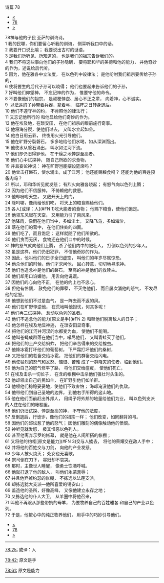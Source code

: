 ﻿





 诗篇 78




* [<](bible/PSA077.md)
* [78](bible/PSA.md)
* [>](bible/PSA079.md)



 
78神与他的子民 亚萨的训诲诗。  
1 我的民哪，你们要留心听我的训诲， 侧耳听我口中的话。  
2 我要开口说比喻； 我要说出古时的谜语，  
3 是我们所听见、所知道的， 也是我们的祖宗告诉我们的。  
4 我们不将这些事向他们的子孙隐瞒， 要将耶和华的美德和他的能力， 并他奇妙的作为，述说给后代听。     
5 因为，他在雅各中立法度， 在以色列中设律法； 是他吩咐我们祖宗要传给子孙的，  
6 使将要生的后代子孙可以晓得； 他们也要起来告诉他们的子孙，  
7 好叫他们仰望神， 不忘记神的作为， 惟要守他的命令。  
8 不要像他们的祖宗， 是顽梗悖逆、居心不正之辈， 向着神，心不诚实。     
9  以法莲的子孙带着兵器，拿着弓， 临阵之日转身退后。  
10 他们不遵守神的约， 不肯照他的律法行；  
11 又忘记他所行的 和他显给他们奇妙的作为。  
12 他在埃及地，在琐安田， 在他们祖宗的眼前施行奇事。  
13 他将海分裂，使他们过去， 又叫水立起如垒。  
14 他白日用云彩， 终夜用火光引导他们。  
15 他在旷野分裂磐石， 多多地给他们水喝，如从深渊而出。  
16 他使水从磐石涌出， 叫水如江河下流。     
17 他们却仍旧得罪他， 在干燥之地悖逆至高者。  
18 他们心中试探神， 随自己所欲的求食物，  
19 并且妄论神说： 神在旷野岂能摆设筵席吗？  
20 他曾击打磐石，使水涌出，成了江河； 他还能赐粮食吗？ 还能为他的百姓预备肉吗？     
21 所以，耶和华听见就发怒； 有烈火向雅各烧起； 有怒气向以色列上腾；  
22 因为他们不信服神， 不倚赖他的救恩。  
23 他却吩咐天空， 又敞开天上的门，  
24 降吗哪，像雨给他们吃， 将天上的粮食赐给他们。  
25 各人[或译：人](#FN
1)吃大能者的食物； 他赐下粮食，使他们饱足。  
26 他领东风起在天空， 又用能力引了南风来。  
27 他降肉，像雨在他们当中，多如尘土， 又降飞鸟，多如海沙，  
28 落在他们的营中， 在他们住处的四面。  
29 他们吃了，而且饱足； 这样就随了他们所欲的。  
30 他们贪而无厌， 食物还在他们口中的时候，  
31 神的怒气就向他们上腾， 杀了他们内中的肥壮人， 打倒以色列的少年人。     
32 虽是这样，他们仍旧犯罪， 不信他奇妙的作为。  
33 因此，他叫他们的日子全归虚空， 叫他们的年岁尽属惊恐。  
34 他杀他们的时候，他们才求问他， 回心转意，切切地寻求神。  
35 他们也追念神是他们的磐石， 至高的神是他们的救赎主。  
36 他们却用口谄媚他， 用舌向他说谎。  
37 因他们的心向他不正， 在他的约上也不忠心。  
38 但他有怜悯， 赦免他们的罪孽， 不灭绝他们， 而且屡次消他的怒气， 不发尽他的忿怒。  
39 他想到他们不过是血气， 是一阵去而不返的风。  
40 他们在旷野悖逆他， 在荒地叫他担忧，何其多呢！  
41 他们再三试探神， 惹动以色列的圣者。  
42 他们不追念他的能力[原文是手](#FN
2) 和赎他们脱离敌人的日子；  
43 他怎样在埃及地显神迹， 在琐安田显奇事，  
44 把他们的江河并河汊的水都变为血， 使他们不能喝。  
45 他叫苍蝇成群落在他们当中，嘬尽他们， 又叫青蛙灭了他们，  
46 把他们的土产交给蚂蚱， 把他们辛苦得来的交给蝗虫。  
47 他降冰雹打坏他们的葡萄树， 下严霜打坏他们的桑树，  
48 又把他们的牲畜交给冰雹， 把他们的群畜交给闪电。  
49 他使猛烈的怒气和忿怒、恼恨、苦难 成了一群降灾的使者，临到他们。  
50 他为自己的怒气修平了路， 将他们交给瘟疫， 使他们死亡，  
51 在埃及击杀一切长子， 在含的帐棚中击杀他们强壮时头生的。  
52 他却领出自己的民如羊， 在旷野引他们如羊群。  
53 他领他们稳稳妥妥地，使他们不致害怕； 海却淹没他们的仇敌。  
54 他带他们到自己圣地的边界， 到他右手所得的这山地。  
55 他在他们面前赶出外邦人， 用绳子将外邦的地量给他们为业， 叫以色列支派的人住在他们的帐棚里。     
56 他们仍旧试探、悖逆至高的神， 不守他的法度，  
57 反倒退后，行诡诈，像他们的祖宗一样； 他们改变，如同翻背的弓。  
58 因他们的邱坛惹了他的怒气； 因他们雕刻的偶像触动他的愤恨。  
59 神听见就发怒， 极其憎恶以色列人。  
60 甚至他离弃示罗的帐幕， 就是他在人间所搭的帐棚；  
61 又将他的约柜[原文是能力](#FN
3)交与人掳去， 将他的荣耀交在敌人手中；  
62 并将他的百姓交与刀剑， 向他的产业发怒。  
63 少年人被火烧灭； 处女也无喜歌。  
64 祭司倒在刀下， 寡妇却不哀哭。     
65 那时，主像世人睡醒， 像勇士饮酒呼喊。  
66 他就打退了他的敌人， 叫他们永蒙羞辱；  
67 并且他弃掉约瑟的帐棚， 不拣选以法莲支派，  
68 却拣选犹大支派—他所喜爱的锡安山；  
69 盖造他的圣所，好像高峰， 又像他建立永存之地；  
70 又拣选他的仆人大卫， 从羊圈中将他召来，  
71 叫他不再跟从那些带奶的母羊， 为要牧养自己的百姓雅各 和自己的产业以色列。  
72 于是，他按心中的纯正牧养他们， 用手中的巧妙引导他们。 
* [<](bible/PSA077.md)
* [78](bible/PSA.md)
* [>](bible/PSA079.md)





---


[78:25:](#V25)
或译：人


[78:42:](#V42)
原文是手


[78:61:](#V61)
原文是能力




---









